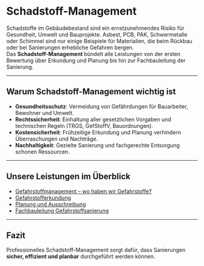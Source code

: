# Schadstoff-Management

Schadstoffe im Gebäudebestand sind ein ernstzunehmendes Risiko für Gesundheit, Umwelt und Bauprojekte. Asbest, PCB, PAK, Schwermetalle oder Schimmel sind nur einige Beispiele für Materialien, die beim Rückbau oder bei Sanierungen erhebliche Gefahren bergen.  
Das **Schadstoff-Management** bündelt alle Leistungen von der ersten Bewertung über Erkundung und Planung bis hin zur Fachbauleitung der Sanierung.  

---

## Warum Schadstoff-Management wichtig ist

- **Gesundheitsschutz**: Vermeidung von Gefährdungen für Bauarbeiter, Bewohner und Umwelt.  
- **Rechtssicherheit**: Einhaltung aller gesetzlichen Vorgaben und technischen Regeln (TRGS, GefStoffV, Bauordnungen).  
- **Kostensicherheit**: Frühzeitige Erkundung und Planung verhindern Überraschungen und Nachträge.  
- **Nachhaltigkeit**: Gezielte Sanierung und fachgerechte Entsorgung schonen Ressourcen.  

---

## Unsere Leistungen im Überblick

- [Gefahrstoffmanagement – wo haben wir Gefahrstoffe?](gefahrstoffmanagement_wo.md)  
- [Gefahrstofferkundung](erkundung.md)  
- [Planung und Ausschreibung](planung_ausschreibung.md)  
- [Fachbauleitung Gefahrstoffsanierung](fachbauleitung_gefahrstoffsanierung.md)  

---

## Fazit

Professionelles Schadstoff-Management sorgt dafür, dass Sanierungen **sicher, effizient und planbar** durchgeführt werden können.
